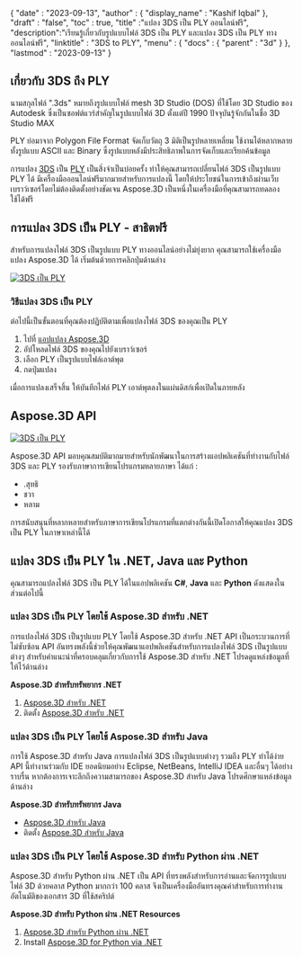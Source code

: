 {
  "date" : "2023-09-13",
  "author" : {
    "display_name" : "Kashif Iqbal"
},
  "draft" : "false",
  "toc" : true,
  "title" :"แปลง 3DS เป็น PLY ออนไลน์ฟรี",
  "description":"เรียนรู้เกี่ยวกับรูปแบบไฟล์ 3DS เป็น PLY และแปลง 3DS เป็น PLY ทางออนไลน์ฟรี",
  "linktitle" : "3DS to PLY",
  "menu" : {
    "docs" : {
      "parent" : "3d"
}
},
  "lastmod" : "2023-09-13"
}

## เกี่ยวกับ 3DS ถึง PLY

นามสกุลไฟล์ ".3ds" หมายถึงรูปแบบไฟล์ mesh 3D Studio (DOS) ที่ใช้โดย 3D Studio ของ Autodesk ซึ่งเป็นซอฟต์แวร์สำคัญในรูปแบบไฟล์ 3D ตั้งแต่ปี 1990 ปัจจุบันรู้จักกันในชื่อ 3D Studio MAX

PLY ย่อมาจาก Polygon File Format จัดเก็บวัตถุ 3 มิติเป็นรูปหลายเหลี่ยม ใช้งานได้หลากหลายทั้งรูปแบบ ASCII และ Binary ซึ่งรูปแบบหลังมีประสิทธิภาพในการจัดเก็บและเรียกค้นข้อมูล

การแปลง [3DS](/th/3d/3ds/) เป็น [PLY](/th/3d/ply/) เป็นสิ่งจำเป็นบ่อยครั้ง ทำให้คุณสามารถเปลี่ยนไฟล์ 3DS เป็นรูปแบบ PLY ได้ มีเครื่องมือออนไลน์ฟรีมากมายสำหรับการแปลงนี้ โดยให้ประโยชน์ในการเข้าถึงผ่านเว็บเบราว์เซอร์โดยไม่ต้องติดตั้งอย่างชัดเจน Aspose.3D เป็นหนึ่งในเครื่องมือที่คุณสามารถทดลองใช้ได้ฟรี

## การแปลง 3DS เป็น PLY - สาธิตฟรี

สำหรับการแปลงไฟล์ 3DS เป็นรูปแบบ PLY ทางออนไลน์อย่างไม่ยุ่งยาก คุณสามารถใช้เครื่องมือแปลง Aspose.3D ได้ เริ่มต้นด้วยการคลิกปุ่มด้านล่าง

[![3DS เป็น PLY](../3ds-to-ply.png)](https://products.aspose.app/3d/conversion/3ds-to-ply)

### วิธีแปลง 3DS เป็น PLY

ต่อไปนี้เป็นขั้นตอนที่คุณต้องปฏิบัติตามเพื่อแปลงไฟล์ 3DS ของคุณเป็น PLY

1. ไปที่ [แอปแปลง Aspose.3D](https://products.aspose.app/3d/conversion/3ds-to-ply)
1. อัปโหลดไฟล์ 3DS ของคุณไปยังเบราว์เซอร์
1. เลือก PLY เป็นรูปแบบไฟล์เอาต์พุต
1. กดปุ่มแปลง

เมื่อการแปลงเสร็จสิ้น ให้บันทึกไฟล์ PLY เอาต์พุตลงในแผ่นดิสก์เพื่อเปิดในภายหลัง

## Aspose.3D API

[![3DS เป็น PLY](../try-aspose-3d.png)](https://products.aspose.com/3d/)

Aspose.3D API มอบคุณสมบัติมากมายสำหรับนักพัฒนาในการสร้างแอปพลิเคชันที่ทำงานกับไฟล์ 3DS และ PLY รองรับภาษาการเขียนโปรแกรมหลายภาษา ได้แก่ :

* .สุทธิ
* ชวา
* หลาม

การสนับสนุนที่หลากหลายสำหรับภาษาการเขียนโปรแกรมที่แตกต่างกันนี้เปิดโอกาสให้คุณแปลง 3DS เป็น PLY ในภาษาเหล่านี้ได้

## แปลง 3DS เป็น PLY ใน .NET, Java และ Python

คุณสามารถแปลงไฟล์ 3DS เป็น PLY ได้ในแอปพลิเคชัน **C#**, **Java** และ **Python** ดังแสดงในส่วนต่อไปนี้

### แปลง 3DS เป็น PLY โดยใช้ Aspose.3D สำหรับ .NET

การแปลงไฟล์ 3DS เป็นรูปแบบ PLY โดยใช้ Aspose.3D สำหรับ .NET API เป็นกระบวนการที่ไม่ซับซ้อน API อันทรงพลังนี้ช่วยให้คุณพัฒนาแอปพลิเคชันสำหรับการแปลงไฟล์ 3DS เป็นรูปแบบต่างๆ สำหรับคำแนะนำที่ครอบคลุมเกี่ยวกับการใช้ Aspose.3D สำหรับ .NET โปรดดูแหล่งข้อมูลที่ให้ไว้ด้านล่าง

**Aspose.3D สำหรับทรัพยากร .NET**

1. [Aspose.3D สำหรับ .NET](https://products.aspose.com/3d/net/)
1. ติดตั้ง [Aspose.3D สำหรับ .NET](https://docs.aspose.com/3d/net/installation/)

### แปลง 3DS เป็น PLY โดยใช้ Aspose.3D สำหรับ Java

การใช้ Aspose.3D สำหรับ Java การแปลงไฟล์ 3DS เป็นรูปแบบต่างๆ รวมถึง PLY ทำได้ง่าย API นี้ทำงานร่วมกับ IDE ยอดนิยมอย่าง Eclipse, NetBeans, IntelliJ IDEA และอื่นๆ ได้อย่างราบรื่น หากต้องการเจาะลึกถึงความสามารถของ Aspose.3D สำหรับ Java โปรดศึกษาแหล่งข้อมูลด้านล่าง

**Aspose.3D สำหรับทรัพยากร Java**

* [Aspose.3D สำหรับ Java](https://products.aspose.com/3d/java/)
* ติดตั้ง [Aspose.3D สำหรับ Java](https://docs.aspose.com/3d/java/installation/)

### แปลง 3DS เป็น PLY โดยใช้ Aspose.3D สำหรับ Python ผ่าน .NET

Aspose.3D สำหรับ Python ผ่าน .NET เป็น API ที่ทรงพลังสำหรับการอ่านและจัดการรูปแบบไฟล์ 3D ด้วยคลาส Python มากกว่า 100 คลาส จึงเป็นเครื่องมืออันทรงคุณค่าสำหรับการทำงานอัตโนมัติของเอกสาร 3D ที่ใช้สคริปต์

**Aspose.3D สำหรับ Python ผ่าน .NET Resources**

1. [Aspose.3D สำหรับ Python ผ่าน .NET](https://products.aspose.com/3d/python-net/)
1. Install [Aspose.3D for Python via .NET](https://releases.aspose.com/3d/python-net/)
